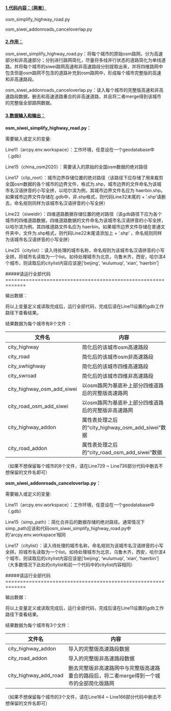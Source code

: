 #### <u>1.代码内容：（两套）</u>

osm_simplify_highway_road.py

osm_siwei_addonroads_canceloverlap.py

 

#### <u>2.作用：</u>

osm_siwei_simplify_highway_road.py：将每个城市的原始osm路网，分为高速部分和非高速部分；分别进行路网简化，尽量将多线并行状态的道路简化为单线道路。并将每个城市的siwei路网高速和非高速路段分别提取出来，并将四维路网中包含但是osm路网不包含的道路补充到osm路网中，形成每个城市完整版的高速和非高速路段。

osm_siwei_addonroads_canceloverlap.py：读入每个城市的完整版高速和非高速路段数据，删去和高速道路重合的非高速道路，并且将二者merge得到该城市的完整版全部路网数据。



#### <u>3.数据输入和输出：</u>

**osm_siwei_simplify_highway_road.py：**

需要输入或定义的变量:

Line11（arcpy.env.workspace）：工作环境，任意设在一个geodatabase中（.gdb）

Line15（china_osm2020）：需要读入的原始的全国osm数据的绝对路径

Line17（clip_root）：城市边界存储位置的绝对路径（该路径下应存储了用来裁剪全国osm数据的各个城市的边界文件，格式为.shp，城市边界的文件命名为该城市名汉语拼音的小写全拼，以哈尔滨为例，其城市边界文件名应为 haerbin.shp。如果城市边界文件存储在.gdb中，非.shp格式，则代码Line32末尾的 + ’.shp’请删去，命名规则同样为该城市名汉语拼音的小写全拼）

Line22（siweidir）：四维道路数据存储位置的绝对路径（该gdb路径下应为各个城市的四维道路数据，四维道路数据的文件命名为该城市名汉语拼音的小写全拼，以哈尔滨为例，其四维道路文件名应为 haerbin。如果城市边界文件存储在普通文件夹中，文件为.shp格式，则代码Line22末尾请添加上 + ’.shp’ ，命名规则同样为该城市名汉语拼音的小写全拼）

Line25（citylist）：读入待处理的城市名称，命名规则为该城市名汉语拼音的小写全拼。将城市名读取为一个list。如待处理城市为北京，乌鲁木齐，西安，哈尔滨4个城市，则读取后的citylist内容应该是[‘beijing’, ‘wulumuqi’, ‘xian’, ‘haerbin’]

\#####请运行全部代码=============================================================

输出数据：

将以上变量定义或读取完成后，运行全部代码，完成后请在Line11设置的gdb工作路径下查看结果。

结果数据为每个城市有8个文件 ：

| 文件名                     | 内容                                                |
| -------------------------- | --------------------------------------------------- |
| city_highway               | 简化后的该城市osm高速路段                           |
| city_road                  | 简化后的该城市osm非高速路段                         |
| city_swhighway             | 简化后的该城市四维高速路段                          |
| city_swroad                | 简化后的该城市四维非高速路段                        |
| city_highway_osm_add_siwei | 以osm路网为基底补上部分四维道路后的完整版高速路网   |
| city_road_osm_add_siwei    | 以osm路网为基底补上部分四维道路后的完整版非高速路网 |
| city_highway_addon         | 属性表处理之后的“city_highway_osm_add_siwei”数据    |
| city_road_addon            | 属性表处理之后的“city_road_osm_add_siwei”数据       |

（如果不想保留每个城市的8个文件，请在Line729 ~ Line736部分代码中删去不想保留的文件名即可）

 



**osm_siwei_addonroads_canceloverlap.py：**

需要输入或定义的变量:

Line11（arcpy.env.workspace）：工作环境，任意设在一个geodatabase中（.gdb）

Line15（simp_path）：简化合并后的数据存储的绝对路径。通常情况下simp_path应该和代码osm_siwei_simplify_highway_road.py中的’arcpy.env.workspace’相同

Line17（citylist）：读入待处理的城市名称，命名规则为该城市名汉语拼音的小写全拼。将城市名读取为一个list。如待处理城市为北京，乌鲁木齐，西安，哈尔滨4个城市，则读取后的citylist内容应该是[‘beijing’, ‘wulumuqi’, ‘xian’, ‘haerbin’] （大多数情况下此处的citylist和前一个代码中的citylist内容相同）

\#####请运行全部代码=============================================================

输出数据：

将以上变量定义或读取完成后，运行全部代码，完成后请在Line11设置的gdb工作路径下查看结果。

结果数据为每个城市有3个文件：

| 文件名                | 内容                                                         |
| --------------------- | ------------------------------------------------------------ |
| city_highway_addon    | 导入的完整版高速路段数据                                     |
| city_road_addon       | 导入的完整版非高速路段数据                                   |
| city_highway_add_road | 删去完整版非高速路网中与完整版高速路重合的路段后，将二者merge得到一个城市的全部简化版路网 |

（如果不想保留每个城市的3个文件，请在Line164 ~ Line166部分代码中删去不想保留的文件名即可）
